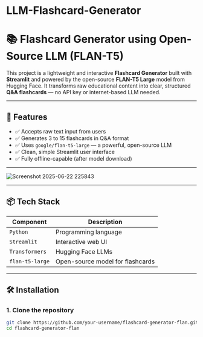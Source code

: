 # LLM-Flashcard-Generator

# 📚 Flashcard Generator using Open-Source LLM (FLAN-T5)

This project is a lightweight and interactive **Flashcard Generator** built with **Streamlit** and powered by the open-source **FLAN-T5 Large** model from Hugging Face. It transforms raw educational content into clear, structured **Q&A flashcards** — no API key or internet-based LLM needed.

---

## 🚀 Features

- ✅ Accepts raw text input from users
- ✅ Generates 3 to 15 flashcards in Q&A format
- ✅ Uses `google/flan-t5-large` — a powerful, open-source LLM
- ✅ Clean, simple Streamlit user interface
- ✅ Fully offline-capable (after model download)

---
![Screenshot 2025-06-22 225843](https://github.com/user-attachments/assets/6b08a3a5-1ca6-433e-8790-800dd9e111e3)





---

## 📦 Tech Stack

| Component     | Description                      |
|---------------|----------------------------------|
| `Python`      | Programming language             |
| `Streamlit`   | Interactive web UI               |
| `Transformers`| Hugging Face LLMs                |
| `flan-t5-large` | Open-source model for flashcards |

---

## 🛠️ Installation

### 1. Clone the repository
```bash
git clone https://github.com/your-username/flashcard-generator-flan.git
cd flashcard-generator-flan
